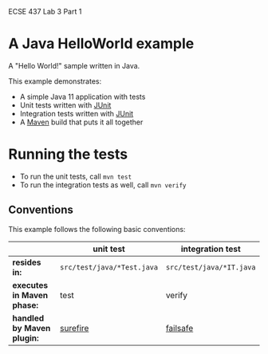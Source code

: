 ECSE 437 Lab 3 Part 1

# A Java HelloWorld example
A "Hello World!" sample written in Java.

This example demonstrates:

* A simple Java 11 application with tests
* Unit tests written with [JUnit](https://junit.org/junit5/)
* Integration tests written with [JUnit](https://junit.org/junit5/)
* A [Maven](http://maven.apache.org/) build that puts it all together 

# Running the tests
* To run the unit tests, call `mvn test`
* To run the integration tests as well, call `mvn verify`

## Conventions

This example follows the following basic conventions:

| | unit test | integration test |
| --- | --- | --- |
| **resides in:** | `src/test/java/*Test.java` | `src/test/java/*IT.java` |
| **executes in Maven phase:** | test | verify |
| **handled by Maven plugin:** | [surefire](http://maven.apache.org/surefire/maven-surefire-plugin/) | [failsafe](http://maven.apache.org/surefire/maven-failsafe-plugin/) |

